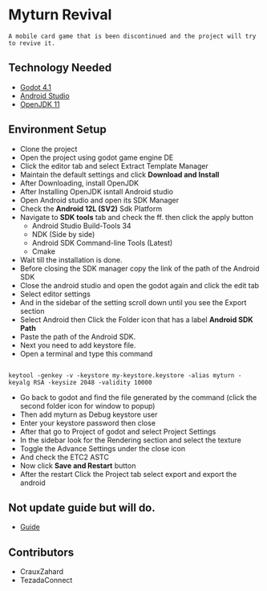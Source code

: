 # Myturn Revival

    A mobile card game that is been discontinued and the project will try to revive it.

## Technology Needed

- [Godot 4.1](https://godotengine.org/download/windows/)
- [Android Studio](https://developer.android.com/studio)
- [OpenJDK 11](https://adoptium.net/temurin/releases/?version=11)

## Environment Setup

- Clone the project
- Open the project using godot game engine DE
- Click the editor tab and select Extract Template Manager
- Maintain the default settings and click **Download and Install**
- After Downloading, install OpenJDK
- After Installing OpenJDK isntall Android studio
- Open Android studio and open its SDK Manager
- Check the **Android 12L (SV2)** Sdk Platform
- Navigate to **SDK tools** tab and check the ff. then click the apply button
  - Android Studio Build-Tools 34
  - NDK (Side by side)
  - Android SDK Command-line Tools (Latest)
  - Cmake
- Wait till the installation is done.
- Before closing the SDK manager copy the link of the path of the Android SDK
- Close the android studio and open the godot again and click the edit tab
- Select editor settings
- And in the sidebar of the setting scroll down until you see the Export section
- Select Android then Click the Folder icon that has a label **Android SDK Path**
- Paste the path of the Android SDK.
- Next you need to add keystore file.
- Open a terminal and type this command

```

keytool -genkey -v -keystore my-keystore.keystore -alias myturn -keyalg RSA -keysize 2048 -validity 10000

```

- Go back to godot and find the file generated by the command (click the second folder icon for window to popup)
- Then add myturn as Debug keystore user
- Enter your keystore password then close
- After that go to Project of godot and select Project Settings
- In the sidebar look for the Rendering section and select the texture
- Toggle the Advance Settings under the close icon
- And check the ETC2 ASTC
- Now click **Save and Restart** button
- After the restart Click the Project tab select export and export the android

## Not update guide but will do.

- [Guide](https://www.youtube.com/watch?v=-qG4PVbVCgk&ab_channel=Kodo24)

## Contributors

- CrauxZahard
- TezadaConnect
